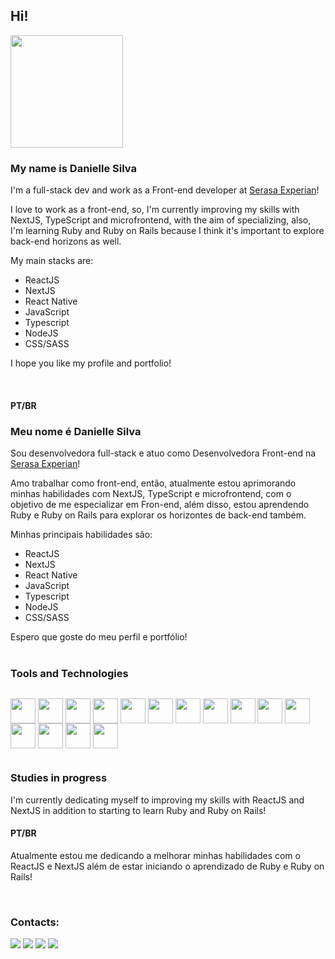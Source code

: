 ## Hi!<br>
<div style="display:inline">

  <img height="180em" src="https://github-readme-stats.vercel.app/api/top-langs/?username=daniellelsilva&layout=compact&theme=dracula" />

</div><br>

### My name is Danielle Silva

I'm a full-stack dev and work as a Front-end developer at [Serasa Experian](https://www.serasaexperian.com.br)!

I love to work as a front-end, so, I'm currently improving my skills with NextJS, TypeScript and microfrontend, with the aim of specializing, also, I'm learning Ruby and Ruby on Rails  because I think it's important to explore back-end horizons as well.

My main stacks are:
- ReactJS
- NextJS
- React Native
- JavaScript
- Typescript
- NodeJS
- CSS/SASS

I hope you like my profile and portfolio!

<br>

#### PT/BR
### Meu nome é Danielle Silva

Sou desenvolvedora full-stack e atuo como Desenvolvedora Front-end na [Serasa Experian](https://www.serasaexperian.com.br/)!

Amo trabalhar como front-end, então, atualmente estou aprimorando minhas habilidades com NextJS, TypeScript e microfrontend, com o objetivo de me especializar em Fron-end, além disso, estou aprendendo Ruby e Ruby on Rails para explorar os horizontes de back-end também.

Minhas principais habilidades são:
- ReactJS
- NextJS
- React Native
- JavaScript
- Typescript
- NodeJS
- CSS/SASS

Espero que goste do meu perfil e portfólio!
<br>
<br>
### Tools and Technologies

<div style="display:inline-block">
  
  [<img align="center" src="https://cdn.jsdelivr.net/gh/devicons/devicon/icons/react/react-original.svg" width="40" height="40" />](## "ReactJS")
  [<img align="center" src="https://cdn.jsdelivr.net/gh/devicons/devicon/icons/nextjs/nextjs-original.svg" width="40" height="40" />](## "NextJS")
  [<img align="center" src="https://cdn.jsdelivr.net/gh/devicons/devicon/icons/redux/redux-original.svg" width="40" height="40" />](## "Redux")
  [<img align="center" src="https://cdn.jsdelivr.net/gh/devicons/devicon/icons/typescript/typescript-original.svg" width="40" height="40" />](## "TypeScript")
  [<img align="center" src="https://cdn.jsdelivr.net/gh/devicons/devicon/icons/javascript/javascript-plain.svg" width="40" height="40" />](## "JavaScript")
  [<img align="center" src="https://cdn.jsdelivr.net/gh/devicons/devicon/icons/sass/sass-original.svg" width="40" height="40" />](## "Sass")
  [<img align="center" src="https://cdn.jsdelivr.net/gh/devicons/devicon/icons/css3/css3-plain-wordmark.svg" width="40" height="40" />](## "CSS")
  [<img align="center" src="https://cdn.jsdelivr.net/gh/devicons/devicon/icons/jest/jest-plain.svg" width="40" height="40" />](## "Jest")
  [<img align="center" src="https://cdn.jsdelivr.net/gh/devicons/devicon/icons/mysql/mysql-original.svg" width="40" height="40" />](## "MySQL")
  [<img align="center" src="https://cdn.jsdelivr.net/gh/devicons/devicon/icons/docker/docker-original.svg" width="40" height="40"/>](## "Docker")
  [<img align="center" src="https://cdn.jsdelivr.net/gh/devicons/devicon/icons/nodejs/nodejs-original.svg" width="40" height="40"/>](## "NodeJS")
  [<img align="center" src="https://cdn.jsdelivr.net/gh/devicons/devicon/icons/bootstrap/bootstrap-original.svg" width="40" height="40" />](## "Bootstrap")
  [<img align="center" src="https://cdn.jsdelivr.net/gh/devicons/devicon/icons/html5/html5-plain-wordmark.svg" width="40" height="40" />](## "HTML")
  [<img align="center" src="https://cdn.jsdelivr.net/gh/devicons/devicon/icons/ruby/ruby-original.svg" width="40" height="40" />](## "Ruby")
  [<img align="center" src="https://cdn.jsdelivr.net/gh/devicons/devicon/icons/rails/rails-original-wordmark.svg" width="40" height="40" />](## "Ruby on Rails")
          
          
</div>
<br>

### Studies in progress

<p>I'm currently dedicating myself to improving my skills with ReactJS and NextJS in addition to starting to learn Ruby and Ruby on Rails!</p>

#### PT/BR

<p>Atualmente estou me dedicando a melhorar minhas habilidades com o ReactJS e NextJS além de estar iniciando o aprendizado de Ruby e Ruby on Rails!</p>
<br>

### Contacts:

<div>
<a href="https://www.linkedin.com/in/danielle-lsilva/" target="_blank"><img src="https://img.shields.io/badge/-LinkedIn-%230077B5?style=for-the-badge&logo=linkedin&logoColor=white" target="_blank"></a>  
<a href = "mailto:danielle.luisasilva@gmail.com"><img src="https://img.shields.io/badge/Gmail-C00021?style=for-the-badge&logo=gmail&logoColor=white" target="_blank"></a>
<a href="https://www.instagram.com/ls_danielle/" target="_blank"><img src="https://img.shields.io/badge/-Instagram-EF476F?style=for-the-badge&logo=instagram&logoColor=white" target="_blank"></a>
<a href="https://daniellelsilva.github.io/react-portfolio/#/" target="_blank"><img src="https://img.shields.io/badge/-Portfólio-06D6A0?style=for-the-badge" target="_blank"></a>
</div>

<!--

Here are some ideas to get you started:

- 🔭 I’m currently working on ...
- 🌱 I’m currently learning ...
- 👯 I’m looking to collaborate on ...
- 🤔 I’m looking for help with ...
- 💬 Ask me about ...
- 📫 How to reach me: ...
- 😄 Pronouns: ...
- ⚡ Fun fact: ...
-->
